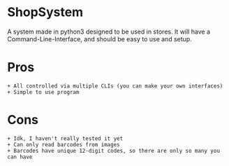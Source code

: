 # ShopSystem
A system made in python3 designed to be used in stores.
It will have a Command-Line-Interface, and should be easy to use and setup.

# Pros
	+ All controlled via multiple CLIs (you can make your own interfaces)
	+ Simple to use program

# Cons
	+ Idk, I haven't really tested it yet
	+ Can only read barcodes from images
	+ Barcodes have unique 12-digit codes, so there are only so many you can have